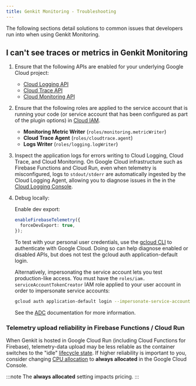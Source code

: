 ```yaml
---
title: Genkit Monitoring - Troubleshooting
---
```


The following sections detail solutions to common issues that developers run
into when using Genkit Monitoring.

## I can't see traces or metrics in Genkit Monitoring

1.  Ensure that the following APIs are enabled for your underlying Google Cloud project:
    - [Cloud Logging API](https://console.cloud.google.com/apis/library/logging.googleapis.com)
    - [Cloud Trace API](https://console.cloud.google.com/apis/library/cloudtrace.googleapis.com)
    - [Cloud Monitoring API](https://console.cloud.google.com/apis/library/monitoring.googleapis.com)
2.  Ensure that the following roles are applied to the service account that is running your code (or service account that has been configured as part of the plugin options) in [Cloud IAM](https://console.cloud.google.com/iam-admin/iam).
    - **Monitoring Metric Writer** (`roles/monitoring.metricWriter`)
    - **Cloud Trace Agent** (`roles/cloudtrace.agent`)
    - **Logs Writer** (`roles/logging.logWriter`)
3.  Inspect the application logs for errors writing to Cloud Logging, Cloud Trace, and Cloud Monitoring. On Google Cloud infrastructure such as Firebase Functions and Cloud Run, even when telemetry is misconfigured, logs to `stdout/stderr` are automatically ingested by the Cloud Logging Agent, allowing you to diagnose issues in the in the [Cloud Logging Console](https://console.cloud.google.com/logs).

4.  Debug locally:

    Enable dev export:

    ```typescript
    enableFirebaseTelemetry({
      forceDevExport: true,
    });
    ```

    To test with your personal user credentials, use the
    [gcloud CLI](https://cloud.google.com/sdk/docs/install) to authenticate with
    Google Cloud. Doing so can help diagnose enabled or disabled APIs, but does
    not test the gcloud auth application-default login.

    Alternatively, impersonating the service account lets you test
    production-like access. You must have the
    `roles/iam. serviceAccountTokenCreator` IAM role applied to your user account
    in order to impersonate service accounts:

    ```bash
    gcloud auth application-default login --impersonate-service-account <SERVICE_ACCT_EMAIL>
    ```

    See the
    [ADC](https://cloud.google.com/docs/authentication/set-up-adc-local-dev-environment)
    documentation for more information.

### Telemetry upload reliability in Firebase Functions / Cloud Run

When Genkit is hosted in Google Cloud Run (including Cloud Functions for
Firebase), telemetry-data upload may be less reliable as the container switches
to the "idle"
[lifecycle state](https://cloud.google.com/blog/topics/developers-practitioners/lifecycle-container-cloud-run).
If higher reliability is important to you, consider changing
[CPU allocation](https://cloud.google.com/run/docs/configuring/cpu-allocation)
to **always allocated** in the Google Cloud Console.

:::note
The **always allocated** setting impacts pricing.
:::
